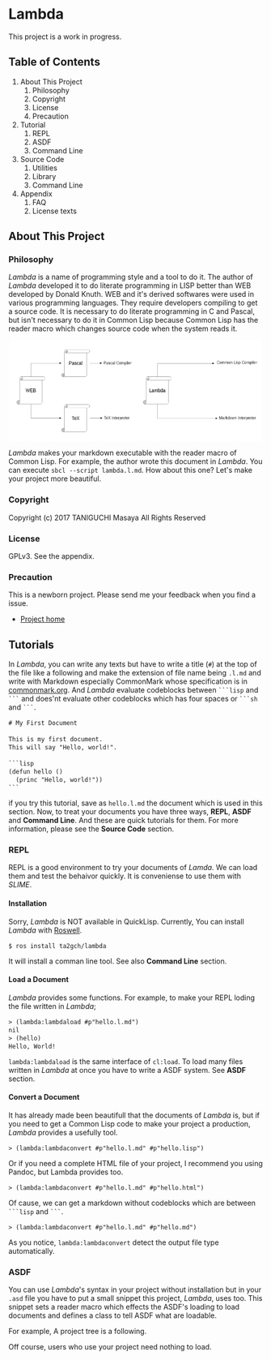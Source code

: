 # Lambda
This project is a work in progress.

## Table of Contents

1. About This Project
    1. Philosophy
    2. Copyright
    3. License
    4. Precaution
2. Tutorial
    1. REPL
    2. ASDF
    3. Command Line
3. Source Code
    1. Utilities
    2. Library
    3. Command Line
4. Appendix
    1. FAQ
    2. License texts

## About This Project

### Philosophy

*Lambda* is a name of programming style and a tool to do it. The author of *Lambda* developed it to do literate programming in LISP better than WEB developed by Donald Knuth. WEB and it's derived softwares were used in various programming languages. They require developers compiling to get a source code. It is necessary to do literate programming in C and Pascal, but isn't necessary to do it in Common Lisp because Common Lisp has the reader macro which changes source code when the system reads it.

<div style="display:flex;height:200px;justify-content:center;">
  <img src="img/web.png" width="250px"/>
  <img src="img/lambda.png" width="250px"/>
</div>

*Lambda* makes your markdown executable with the reader macro of Common Lisp. For example, the author wrote this document in *Lambda*. You can execute `sbcl --script lambda.l.md`. How about this one? Let's make your project more beautiful.
### Copyright

Copyright (c) 2017 TANIGUCHI Masaya All Rights Reserved

### License

GPLv3. See the appendix.

### Precaution

This is a newborn project. Please send me your feedback when you find a issue.

- [Project home](https://github.com/ta2gch/lambda)

## Tutorials

In *Lambda*, you can write any texts but have to write a title (`#`) at the top of the file like a following and make the extension of file name being `.l.md` and write with Markdown especially CommonMark whose specification is in [commonmark.org](https://commonmark.org). And *Lambda* evaluate codeblocks between ` ```lisp ` and ` ``` ` and does'nt evaluate other codeblocks which has four spaces or ` ```sh ` and ` ``` `.

    # My First Document

    This is my first document.
    This will say "Hello, world!".

    ```lisp
    (defun hello ()
      (princ "Hello, world!"))
    ```

if you try this tutorial, save as `hello.l.md` the document which is used in this section. Now, to treat your documents you have three ways, **REPL**, **ASDF** and **Command Line**. And these are quick tutorials for them. For more information, please see the **Source Code** section.

### REPL

REPL is a good environment to try your documents of *Lamda*.
We can load them and test the behaivor quickly. It is conveniense to use them with *SLIME*.

#### Installation

Sorry, *Lambda* is NOT available in QuickLisp.
Currently, You can install *Lambda* with [Roswell](https://github.com/roswell/roswell).

    $ ros install ta2gch/lambda

It will install a comman line tool.
See also **Command Line** section.

#### Load a Document

*Lambda* provides some functions. For example, to make your REPL loding the file written in *Lambda*;

    > (lambda:lambdaload #p"hello.l.md")
    nil
    > (hello)
    Hello, World!

`lambda:lambdaload` is the same interface of `cl:load`. To load many files written in *Lambda* at once you have to write a ASDF system. See **ASDF** section.

#### Convert a Document

It has already made been beautifull that the documents of *Lambda* is, but if you need to get a Common Lisp code to make your project a production, *Lambda* provides a usefully tool.

    > (lambda:lambdaconvert #p"hello.l.md" #p"hello.lisp")

Or if you need a complete HTML file of your project, I recommend you using Pandoc, but Lambda provides too.

    > (lambda:lambdaconvert #p"hello.l.md" #p"hello.html")

Of cause, we can get a markdown without codeblocks which are between ` ```lisp ` and ` ``` `.

    > (lambda:lambdaconvert #p"hello.l.md" #p"hello.md")

As you notice, `lambda:lambdaconvert` detect the output file type automatically.

### ASDF

You can use *Lambda*'s syntax in your project without installation but in your `.asd` file you have to put a small snippet this project, *Lambda*, uses too. This snippet sets a reader macro which effects the ASDF's loading to load documents and defines a class to tell ASDF what are loadable.

For example, A project tree is a following.

Off course, users who use your project need nothing to load.
